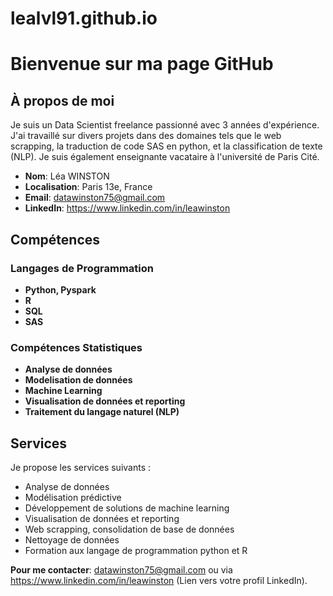 # lealvl91.github.io

# Bienvenue sur ma page GitHub

## À propos de moi
Je suis un Data Scientist freelance passionné avec 3 années d'expérience. J'ai travaillé sur divers projets dans des domaines tels que le web scrapping, la traduction de code SAS en python, et la classification de texte (NLP). Je suis également enseignante vacataire à l'université de Paris Cité.

- **Nom**: Léa WINSTON
- **Localisation**: Paris 13e, France
- **Email**: datawinston75@gmail.com
- **LinkedIn**: https://www.linkedin.com/in/leawinston

## Compétences

### Langages de Programmation
- **Python, Pyspark**
- **R**
- **SQL**
- **SAS**

### Compétences Statistiques
- **Analyse de données**
- **Modelisation de données**
- **Machine Learning**
- **Visualisation de données et reporting**
- **Traitement du langage naturel (NLP)**


## Services
Je propose les services suivants :
- Analyse de données
- Modélisation prédictive
- Développement de solutions de machine learning
- Visualisation de données et reporting
- Web scrapping, consolidation de base de données
- Nettoyage de données
- Formation aux langage de programmation python et R

**Pour me contacter**: datawinston75@gmail.com ou via https://www.linkedin.com/in/leawinston (Lien vers votre profil LinkedIn).
